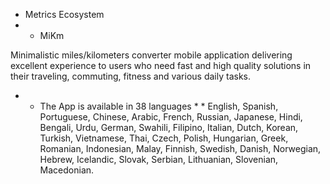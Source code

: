 * Metrics Ecosystem
* * MiKm

Minimalistic miles/kilometers converter mobile application delivering excellent experience to users who need fast and high quality solutions in their traveling, commuting, fitness and various daily tasks.

* * The App is available in 38 languages * * 
English, Spanish, Portuguese, Chinese, Arabic, French, Russian, Japanese, Hindi, Bengali, Urdu, German, Swahili, Filipino, Italian, Dutch, Korean, Turkish, Vietnamese, Thai, Czech, Polish, Hungarian, Greek, Romanian, Indonesian, Malay, Finnish, Swedish, Danish, Norwegian, Hebrew, Icelandic, Slovak, Serbian, Lithuanian, Slovenian, Macedonian.